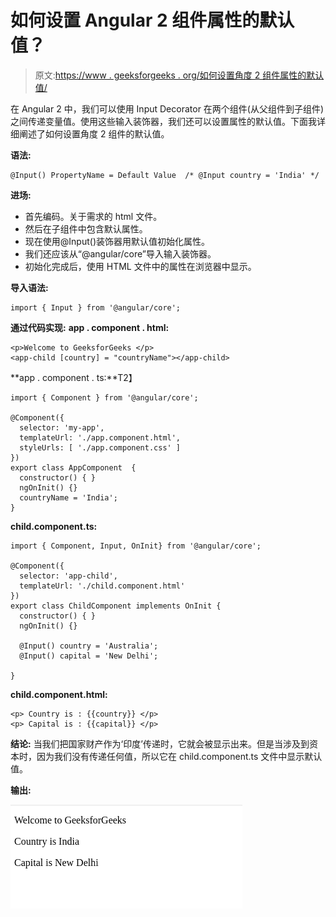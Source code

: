 # 如何设置 Angular 2 组件属性的默认值？

> 原文:[https://www . geeksforgeeks . org/如何设置角度 2 组件属性的默认值/](https://www.geeksforgeeks.org/how-to-set-default-values-for-angular-2-component-properties/)

在 Angular 2 中，我们可以使用 Input Decorator 在两个组件(从父组件到子组件)之间传递变量值。使用这些输入装饰器，我们还可以设置属性的默认值。下面我详细阐述了如何设置角度 2 组件的默认值。

**语法:**

```
@Input() PropertyName = Default Value  /* @Input country = 'India' */
```

**进场:**

*   首先编码。关于需求的 html 文件。
*   然后在子组件中包含默认属性。
*   现在使用@Input()装饰器用默认值初始化属性。
*   我们还应该从“@angular/core”导入输入装饰器。
*   初始化完成后，使用 HTML 文件中的属性在浏览器中显示。

**导入语法:**

```
import { Input } from '@angular/core';
```

**通过代码实现:**
**app . component . html:**

```
<p>Welcome to GeeksforGeeks </p>
<app-child [country] = "countryName"></app-child>
```

**app . component . ts:**T2】

```
import { Component } from '@angular/core';

@Component({
  selector: 'my-app',
  templateUrl: './app.component.html',
  styleUrls: [ './app.component.css' ]
})
export class AppComponent  {
  constructor() { }
  ngOnInit() {}
  countryName = 'India';
}
```

**child.component.ts:**

```
import { Component, Input, OnInit} from '@angular/core';

@Component({
  selector: 'app-child',
  templateUrl: './child.component.html'
})
export class ChildComponent implements OnInit {
  constructor() { }
  ngOnInit() {}

  @Input() country = 'Australia';
  @Input() capital = 'New Delhi';

}
```

**child.component.html:**

```
<p> Country is : {{country}} </p>
<p> Capital is : {{capital}} </p>
```

**结论:**
当我们把国家财产作为‘印度’传递时，它就会被显示出来。但是当涉及到资本时，因为我们没有传递任何值，所以它在 child.component.ts 文件中显示默认值。

**输出:**

![](img/2d2cb015894dd4f6fe3d1bae26cde4f9.png)